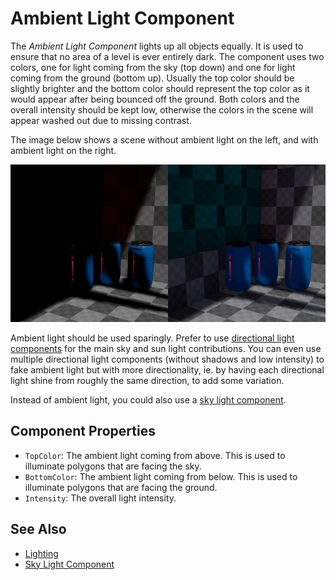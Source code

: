 # Ambient Light Component

The *Ambient Light Component* lights up all objects equally. It is used to ensure that no area of a level is ever entirely dark. The component uses two colors, one for light coming from the sky (top down) and one for light coming from the ground (bottom up). Usually the top color should be slightly brighter and the bottom color should represent the top color as it would appear after being bounced off the ground. Both colors and the overall intensity should be kept low, otherwise the colors in the scene will appear washed out due to missing contrast.

The image below shows a scene without ambient light on the left, and with ambient light on the right.

![Ambient Light](media/ambient-light.jpg)

Ambient light should be used sparingly. Prefer to use [directional light components](directional-light-component.md) for the main sky and sun light contributions. You can even use multiple directional light components (without shadows and low intensity) to fake ambient light but with more directionality, ie. by having each directional light shine from roughly the same direction, to add some variation.

Instead of ambient light, you could also use a [sky light component](sky-light-component.md).

## Component Properties

* `TopColor`: The ambient light coming from above. This is used to illuminate polygons that are facing the sky.
* `BottomColor`: The ambient light coming from below. This is used to illuminate polygons that are facing the ground.
* `Intensity`: The overall light intensity.

## See Also


* [Lighting](lighting-overview.md)
* [Sky Light Component](sky-light-component.md)
